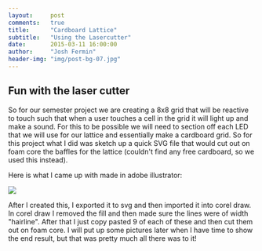 ```yaml
---
layout:     post
comments: 	true
title:      "Cardboard Lattice"
subtitle:   "Using the Lasercutter"
date:       2015-03-11 16:00:00
author:     "Josh Fermin"
header-img: "img/post-bg-07.jpg"
---
```


<h2 class="section-heading">Fun with the laser cutter</h2>
<p>So for our semester project we are creating a 8x8 grid that will be reactive to touch such that when a user touches a cell in the grid it will light up and make a sound. For this to be possible we will need to section off each LED that we will use for our lattice and essentially make a cardboard grid. So for this project what I did was sketch up a quick SVG file that would cut out on foam core the baffles for the lattice (couldn't find any free cardboard, so we used this instead). </p>


<p> Here is what I came up with made in adobe illustrator: </p>

<img src="http://i.imgur.com/npCbpdM.png">

<p> After I created this, I exported it to svg and then imported it into corel draw. In corel draw I removed the fill and then made sure the lines were of width "hairline". After that I just copy pasted 9 of each of these and then cut them out on foam core. I will put up some pictures later when I have time to show the end result, but that was pretty much all there was to it!</p>

